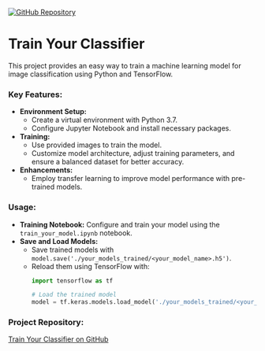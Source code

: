 [![GitHub Repository](https://img.shields.io/badge/GitHub-Repository-brightgreen?style=for-the-badge)](https://github.com/miguelzeph/train-your-classifier)


# Train Your Classifier

This project provides an easy way to train a machine learning model for image classification using Python and TensorFlow. 

### Key Features:
- **Environment Setup:** 
  - Create a virtual environment with Python 3.7.
  - Configure Jupyter Notebook and install necessary packages.
- **Training:**
  - Use provided images to train the model.
  - Customize model architecture, adjust training parameters, and ensure a balanced dataset for better accuracy.
- **Enhancements:**
  - Employ transfer learning to improve model performance with pre-trained models.

### Usage:
- **Training Notebook:** Configure and train your model using the `train_your_model.ipynb` notebook.
- **Save and Load Models:**
  - Save trained models with `model.save('./your_models_trained/<your_model_name>.h5')`.
  - Reload them using TensorFlow with:
    ```python
    import tensorflow as tf
    
    # Load the trained model
    model = tf.keras.models.load_model('./your_models_trained/<your_model_name>.h5')
    ```

### Project Repository:
[Train Your Classifier on GitHub](https://github.com/miguelzeph/train-your-classifier)
